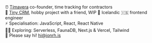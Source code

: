 ⏰ [Tímavera](https://timavera.com) co-founder, time tracking for contractors  
🤏 [Tiny CRM](https://tinycrm.app), hobby project with a friend, WIP
🏡 Icelandic 🇮🇸 frontend engineer  
⚡️ Specialisation: JavaScript, React, React Native  
👩‍💻 Exploring: Serverless, FaunaDB, Next.js & Vercel, Tailwind  
👋 Please say hi! [hi@jonrh.is](mailto:hi@jonrh.is)  

